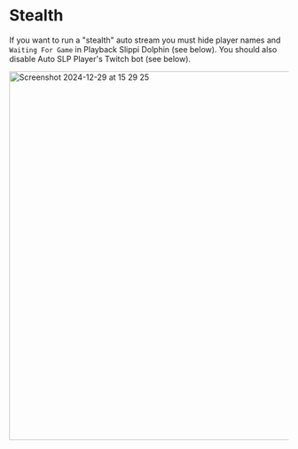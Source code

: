 # Stealth
If you want to run a "stealth" auto stream you must hide player names and `Waiting For Game` in Playback Slippi Dolphin (see below). You should also disable Auto SLP Player's Twitch bot (see below).

<img width="665" alt="Screenshot 2024-12-29 at 15 29 25" src="https://github.com/user-attachments/assets/d43acda4-d1b1-4659-9c6d-6c1c8b0a0d80" />
